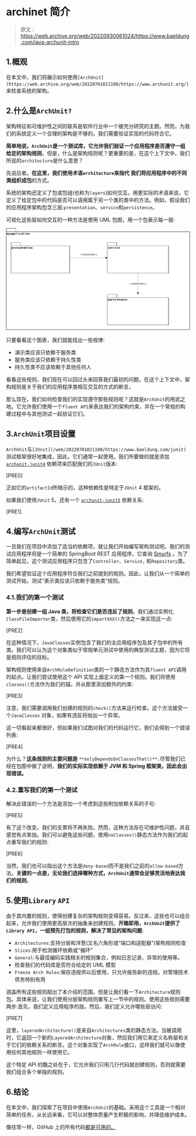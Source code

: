 # archinet 简介

> 原文：<https://web.archive.org/web/20220930061024/https://www.baeldung.com/java-archunit-intro>

## 1.概观

在本文中，我们将展示如何使用`[ArchUnit](https://web.archive.org/web/20220701021100/https://www.archunit.org/)`来检查系统的架构。

## 2.什么是`ArchUnit?`

架构特征和可维护性之间的联系是软件行业中一个被充分研究的主题。然而，为我们的系统定义一个合理的架构是不够的。我们需要验证实现的代码符合它。

**简单地说，`ArchUnit`是一个测试库，它允许我们验证一个应用程序是否遵守一组给定的架构规则**。但是，什么是架构规则呢？更重要的是，在这个上下文中，我们所说的`architecture`是什么意思？

先说后者。**在这里，我们使用术语`architecture`来指代** **我们将应用程序中的不同类组织成包**的方式。

系统的架构还定义了包或包组(也称为`layers`)如何交互。用更实际的术语来说，它定义了给定包中的代码是否可以调用属于另一个类的类中的方法。例如，假设我们的应用程序架构包含三层:`presentation`、`service`和`persistence`。

可视化这些层如何交互的一种方法是使用 UML 包图，用一个包表示每一层:

[![](img/bdabae36cb16e12e46a6f044bfa9fe6d.png)](/web/20220701021100/https://www.baeldung.com/wp-content/uploads/2020/08/figure1-1.png)

只要看看这个图表，我们就能找出一些规律:

*   演示类应该只依赖于服务类
*   服务类应该只依赖于持久性类
*   持久性类不应该依赖于其他任何人

看看这些规则，我们现在可以回过头来回答我们最初的问题。在这个上下文中，架构规则是关于我们的应用程序类相互交互的方式的断言。

那么现在，我们如何检查我们的实现遵守那些规则呢？这就是`ArchUnit`的用武之地。它允许我们使用一个`fluent API`来表达我们的架构约束，并在一个常规的构建过程中与其他测试一起验证它们。

## 3.`ArchUnit`项目设置

`ArchUnit`与`[JUnit](/web/20220701021100/https://www.baeldung.com/junit)`测试框架很好地集成，因此，它们通常一起使用。我们所要做的就是添加 [`archunit-junit4`](https://web.archive.org/web/20220701021100/https://search.maven.org/search?q=g:com.tngtech.archunit%20a:archunit-junit4) 依赖项来匹配我们的`JUnit`版本:

[PRE0]

正如它的`artifactId`所暗示的，这种依赖性是特定于`JUnit` 4 框架的。

如果我们使用`JUnit` 5，还有一个 [`archunit-junit5`](https://web.archive.org/web/20220701021100/https://search.maven.org/search?q=g:com.tngtech.archunit%20a:archunit-junit5) 依赖关系:

[PRE1]

## 4.编写`ArchUnit`测试

一旦我们在项目中添加了适当的依赖项，就让我们开始编写架构测试吧。我们的测试应用程序将是一个简单的 SpringBoot REST 应用程序，它查询 [Smurfs](https://web.archive.org/web/20220701021100/https://www.smurf.com/) 。为了简单起见，这个测试应用程序只包含了`Controller`、`Service,` 和`Repository`类。

我们希望验证这个应用程序符合我们之前提到的规则。因此，让我们从一个简单的测试开始，测试“表示类应该只依赖于服务类”规则。

### 4.1.我们的第一个测试

**第一步是创建一组 Java 类，将检查它们是否违反了规则**。我们通过实例化`ClassFileImporter`类，然后使用它的`importXXX()`方法之一来实现这一点:

[PRE2]

在这种情况下，`JavaClasses`实例包含了我们的主应用程序包及其子包中的所有类。我们可以认为这个对象类似于常规单元测试中使用的典型测试主题，因为它将是规则评估的目标。

架构规则使用来自`ArchRuleDefinition`类的一个静态方法作为其`fluent API`调用的起点。让我们尝试使用这个 API 实现上面定义的第一个规则。我们将使用`classes()`方法作为我们的锚，并从那里添加额外的约束:

[PRE3]

注意，我们需要调用我们创建的规则的`check()`方法来运行检查。这个方法接受一个`JavaClasses` 对象，如果有违反将抛出一个异常。

这一切看起来都很好，但如果我们试图对我们的代码运行它，我们会得到一个错误列表:

[PRE4]

为什么？**这条规则的主要问题是** `**onlyDependsOnClassesThat()**.`尽管我们已经在包图中做了说明，**我们的实际实现依赖于 JVM 和 Spring 框架类，因此会出现错误。**

### 4.2.重写我们的第一个测试

解决此错误的一个方法是添加一个考虑到这些附加依赖关系的子句:

[PRE5]

有了这个改变，我们的支票将不再失败。然而，这种方法存在可维护性问题，并且感觉有点笨拙。我们可以避免这些问题，使用`noClasses()`静态方法作为我们的起点重写我们的规则:

[PRE6]

当然，我们也可以指出这个方法是`deny-based`而不是我们之前的`allow-based`方法。**关键的一点是，无论我们选择哪种方式，`ArchUnit`通常会足够灵活地表达我们的规则**。

## 5.使用`Library` `API`

由于其内置的规则，使得创建复杂的架构规则变得容易。反过来，这些也可以组合起来，允许我们使用更高层次的抽象来创建规则。**开箱即用，`ArchUnit`提供了`Library API`，一组预先打包的规则，解决了常见的架构问题**:

*   `Architectures`:支持分层和洋葱(又名六角形或“端口和适配器”)架构规则检查
*   `Slices`:用于检测循环依赖或“循环”
*   `General`:与最佳编码实践相关的规则集合，例如日志记录、异常的使用等。
*   检查我们的代码库是否符合给定的 UML 模型
*   `Freeze Arch Rules`:保存违规供以后使用，只允许报告新的违规。对管理技术债务特别有用

涵盖所有这些规则超出了本介绍的范围，但是让我们看一下`Architecture`规则包。具体来说，让我们使用分层架构规则重写上一节中的规则。使用这些规则需要两步:首先，我们定义应用程序的层。然后，我们定义允许哪些层访问:

[PRE7]

这里，`layeredArchitecture()`是来自`Architectures`类的静态方法。当被调用时，它返回一个新的`LayeredArchitecture`对象，然后我们用它来定义名称层和关于它们的依赖关系的断言。这个对象实现了`ArchRule`接口，这样我们就可以像使用任何其他规则一样使用它。

这个特定 API 的酷之处在于，它允许我们只用几行代码就创建规则，否则就需要我们组合多个单独的规则。

## 6.结论

在本文中，我们探索了在项目中使用`ArchUnit`的基础。采用这个工具是一个相对简单的任务，从长远来看，它可以对整体质量产生积极的影响，并降低维护成本。

像往常一样，GitHub 上的所有代码[都是可用的。](https://web.archive.org/web/20220701021100/https://github.com/eugenp/tutorials/tree/master/libraries-testing)